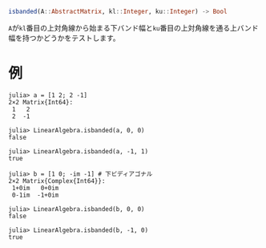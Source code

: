 ```julia
isbanded(A::AbstractMatrix, kl::Integer, ku::Integer) -> Bool
```

`A`が`kl`番目の上対角線から始まる下バンド幅と`ku`番目の上対角線を通る上バンド幅を持つかどうかをテストします。

# 例

```jldoctest
julia> a = [1 2; 2 -1]
2×2 Matrix{Int64}:
 1   2
 2  -1

julia> LinearAlgebra.isbanded(a, 0, 0)
false

julia> LinearAlgebra.isbanded(a, -1, 1)
true

julia> b = [1 0; -im -1] # 下ビディアゴナル
2×2 Matrix{Complex{Int64}}:
 1+0im   0+0im
 0-1im  -1+0im

julia> LinearAlgebra.isbanded(b, 0, 0)
false

julia> LinearAlgebra.isbanded(b, -1, 0)
true
```
